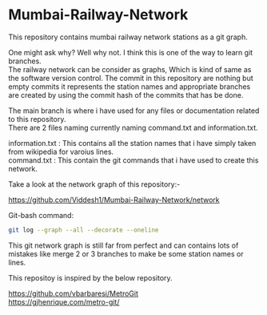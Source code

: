 # Mumbai-Railway-Network

This repository contains mumbai railway network stations as a git graph.    <br />

One might ask why? Well why not. I think this is one of the way to learn git branches.   <br />
The railway network can be consider as graphs, Which is kind of same as the software version control. The commit in this repository are nothing but empty commits it represents the station
names and appropriate branches are created by using the commit hash of the commits that has be done.    <br />

The main branch is where i have used for any files or documentation related to this repository. <br />
There are 2 files naming currently naming command.txt and information.txt.  <br />

information.txt : This contains all the station names that i have simply taken from wikipedia for varoius lines.    <br /> 
command.txt : This contain the git commands that i have used to create this network. <br />

Take a look at the network graph of this repository:-   <br />

https://github.com/Viddesh1/Mumbai-Railway-Network/network <br />

Git-bash command:

```bash
git log --graph --all --decorate --oneline
```

This git network graph is still far from perfect and can contains lots of mistakes like merge 2 or 3 branches to make be some station names or lines.   <br />

This repositoy is inspired by the below repository.     <br />

https://github.com/vbarbaresi/MetroGit  <br />
https://gjhenrique.com/metro-git/   <br />